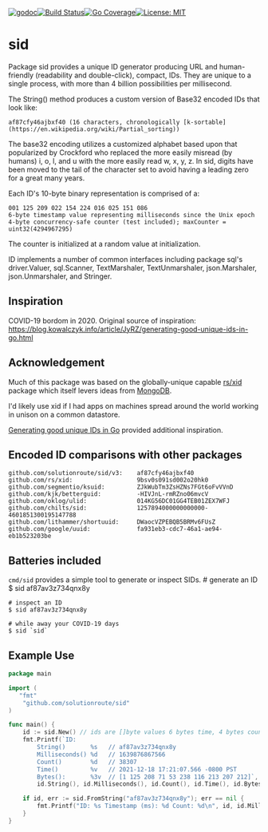 [![godoc](http://img.shields.io/badge/godev-reference-blue.svg?style=flat)](https://pkg.go.dev/github.com/solutionroute/sid?tab=doc)[![Build Status](https://travis-ci.org/solutionroute/sid.svg?branch=master)](https://travis-ci.org/solutionroute/sid)[![Go Coverage](https://img.shields.io/badge/coverage-98.3%25-brightgreen.svg?style=flat)](http://gocover.io/github.com/solutionroute/sid)[![License: MIT](https://img.shields.io/badge/License-MIT-yellow.svg)](https://opensource.org/licenses/MIT)

# sid

Package sid provides a unique ID generator producing URL and human-friendly
(readability and double-click), compact, IDs. They are unique to a single
process, with more than 4 billion possibilities per millisecond.

The String() method produces a custom version of Base32 encoded IDs that look
like:

    af87cfy46ajbxf40 (16 characters, chronologically [k-sortable](https://en.wikipedia.org/wiki/Partial_sorting))

The base32 encoding utilizes a customized alphabet based upon that popularized
by Crockford who replaced the more easily misread (by humans) i, o, l, and u
with the more easily read w, x, y, z. In sid, digits have been moved to the tail
of the character set to avoid having a leading zero for a great many years.

Each ID's 10-byte binary representation is comprised of a:

    001 125 209 022 154 224 016 025 151 086
    6-byte timestamp value representing milliseconds since the Unix epoch
    4-byte concurrency-safe counter (test included); maxCounter = uint32(4294967295)

The counter is initialized at a random value at initialization.

ID implements a number of common interfaces including package sql's
driver.Valuer, sql.Scanner, TextMarshaler, TextUnmarshaler, json.Marshaler,
json.Unmarshaler, and Stringer.

## Inspiration

COVID-19 bordom in 2020. Original source of inspiration:
https://blog.kowalczyk.info/article/JyRZ/generating-good-unique-ids-in-go.html

## Acknowledgement

Much of this package was based on the globally-unique capable
[rs/xid](https://github.com/rs/xid) package which itself levers ideas from
[MongoDB](https://docs.mongodb.com/manual/reference/method/ObjectId/).

I'd likely use xid if I had apps on machines spread around the world working in
unison on a common datastore.

[Generating good unique IDs in
Go](https://blog.kowalczyk.info/article/JyRZ/generating-good-unique-ids-in-go.html)
provided additional inspiration.

## Encoded ID comparisons with other packages

    github.com/solutionroute/sid/v3:    af87cfy46ajbxf40
    github.com/rs/xid:                  9bsv0s091sd002o20hk0
    github.com/segmentio/ksuid:         ZJkWubTm3ZsHZNs7FGt6oFvVVnD
    github.com/kjk/betterguid:          -HIVJnL-rmRZno06mvcV
    github.com/oklog/ulid:              014KG56DC01GG4TEB01ZEX7WFJ
    github.com/chilts/sid:              1257894000000000000-4601851300195147788
    github.com/lithammer/shortuuid:     DWaocVZPEBQB5BRMv6FUsZ
    github.com/google/uuid:             fa931eb3-cdc7-46a1-ae94-eb1b523203be

## Batteries included

`cmd/sid` provides a simple tool to generate or inspect SIDs.
    # generate an ID
    $ sid
    af87av3z734qnx8y

    # inspect an ID
    $ sid af87av3z734qnx8y

    # while away your COVID-19 days
    $ sid `sid`

## Example Use

```go
package main

import (
   "fmt"
    "github.com/solutionroute/sid"
)

func main() {
    id := sid.New() // ids are []byte values 6 bytes time, 4 bytes counter
    fmt.Printf(`ID:
        String()       %s   // af87av3z734qnx8y 
        Milliseconds() %d   // 1639876867566
        Count()        %d   // 38307
        Time()         %v   // 2021-12-18 17:21:07.566 -0800 PST
        Bytes():       %3v  // [1 125 208 71 53 238 116 213 207 212]`, 
        id.String(), id.Milliseconds(), id.Count(), id.Time(), id.Bytes())

    if id, err := sid.FromString("af87av3z734qnx8y"); err == nil {
        fmt.Printf("ID: %s Timestamp (ms): %d Count: %d\n", id, id.Milliseconds(), id.Count())
    } 
}
```
